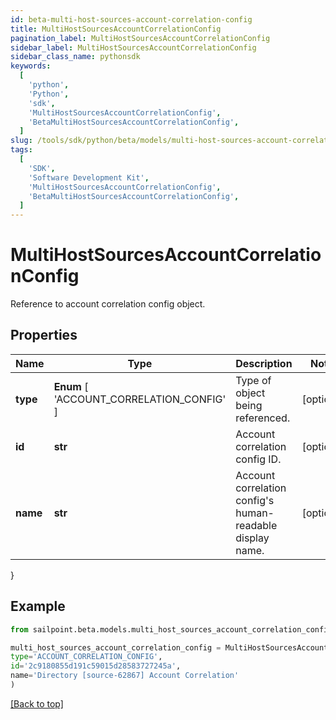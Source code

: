 ```yaml
---
id: beta-multi-host-sources-account-correlation-config
title: MultiHostSourcesAccountCorrelationConfig
pagination_label: MultiHostSourcesAccountCorrelationConfig
sidebar_label: MultiHostSourcesAccountCorrelationConfig
sidebar_class_name: pythonsdk
keywords:
  [
    'python',
    'Python',
    'sdk',
    'MultiHostSourcesAccountCorrelationConfig',
    'BetaMultiHostSourcesAccountCorrelationConfig',
  ]
slug: /tools/sdk/python/beta/models/multi-host-sources-account-correlation-config
tags:
  [
    'SDK',
    'Software Development Kit',
    'MultiHostSourcesAccountCorrelationConfig',
    'BetaMultiHostSourcesAccountCorrelationConfig',
  ]
---
```


# MultiHostSourcesAccountCorrelationConfig

Reference to account correlation config object.

## Properties

| Name | Type | Description | Notes |
| --- | --- | --- | --- |
| **type** | **Enum** [ 'ACCOUNT_CORRELATION_CONFIG' ] | Type of object being referenced. | [optional] |
| **id** | **str** | Account correlation config ID. | [optional] |
| **name** | **str** | Account correlation config's human-readable display name. | [optional] |

}

## Example

```python
from sailpoint.beta.models.multi_host_sources_account_correlation_config import MultiHostSourcesAccountCorrelationConfig

multi_host_sources_account_correlation_config = MultiHostSourcesAccountCorrelationConfig(
type='ACCOUNT_CORRELATION_CONFIG',
id='2c9180855d191c59015d28583727245a',
name='Directory [source-62867] Account Correlation'
)

```

[[Back to top]](#)
